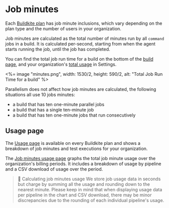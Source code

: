 # Job minutes

Each [Buildkite plan](https://buildkite.com/pricing) has job minute inclusions, which vary depending on the plan type and the number of users in your organization.

Job minutes are calculated as the total number of minutes run by all `command` jobs in a build. It is calculated per-second, starting from when the agent starts running the job, until the job has completed.

You can find the total job run time for a build on the bottom of the [build page](/docs/pipelines/dashboard-walkthrough#build-page), and your organization's [total usage](#usage-page) in Settings.

<%= image "minutes.png", width: 1530/2, height: 590/2, alt: "Total Job Run Time for a build" %>

Parallelism does not affect how job minutes are calculated, the following situations all use 10 jobs minutes:

* a build that has ten one-minute parallel jobs
* a build that has a single ten-minute job
* a build that has ten one-minute jobs that run consecutively

## Usage page

The [Usage page](https://buildkite.com/organizations/~/usage) is available on every Buildkite plan and shows a breakdown of job minutes and test executions for your organization.

The [Job minutes usage page](https://buildkite.com/organizations/~/usage/job_minutes) graphs the total job minute usage over the organization's billing periods. It includes a breakdown of usage by pipeline and a CSV download of usage over the period.

> 📘 Calculating job minutes usage
> We store job usage data in seconds but charge by summing all the usage and rounding down to the nearest minute. Please keep in mind that when displaying usage data per pipeline in the chart and CSV download, there may be minor discrepancies due to the rounding of each individual pipeline's usage.
